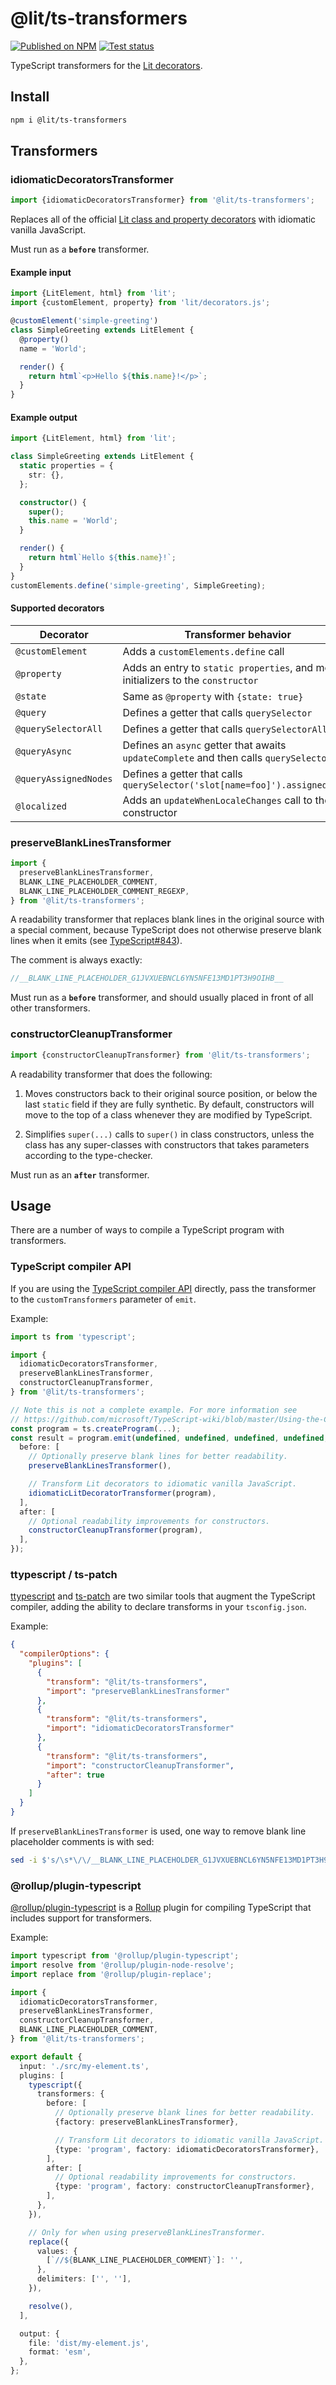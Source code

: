 # @lit/ts-transformers

[npm-img]: https://img.shields.io/npm/v/@lit/ts-transformers
[npm-href]: https://www.npmjs.com/package/@lit/ts-transformers
[test-img]: https://github.com/lit/lit/workflows/Tests/badge.svg?branch=main
[test-href]: https://github.com/lit/lit/actions?query=workflow%3ATests+branch%3Amain+event%3Apush

[![Published on NPM][npm-img]][npm-href]
[![Test status][test-img]][test-href]

TypeScript transformers for the [Lit decorators](https://lit.dev/docs/components/decorators/).

## Install

```sh
npm i @lit/ts-transformers
```

## Transformers

### idiomaticDecoratorsTransformer

```ts
import {idiomaticDecoratorsTransformer} from '@lit/ts-transformers';
```

Replaces all of the official [Lit class and property
decorators](https://lit.dev/docs/components/decorators/) with idiomatic vanilla
JavaScript.

Must run as a **`before`** transformer.

#### Example input

```ts
import {LitElement, html} from 'lit';
import {customElement, property} from 'lit/decorators.js';

@customElement('simple-greeting')
class SimpleGreeting extends LitElement {
  @property()
  name = 'World';

  render() {
    return html`<p>Hello ${this.name}!</p>`;
  }
}
```

#### Example output

```ts
import {LitElement, html} from 'lit';

class SimpleGreeting extends LitElement {
  static properties = {
    str: {},
  };

  constructor() {
    super();
    this.name = 'World';
  }

  render() {
    return html`Hello ${this.name}!`;
  }
}
customElements.define('simple-greeting', SimpleGreeting);
```

#### Supported decorators

| Decorator             | Transformer behavior                                                                  |
| --------------------- | ------------------------------------------------------------------------------------- |
| `@customElement`      | Adds a `customElements.define` call                                                   |
| `@property`           | Adds an entry to `static properties`, and moves initializers to the `constructor`     |
| `@state`              | Same as `@property` with `{state: true}`                                              |
| `@query`              | Defines a getter that calls `querySelector`                                           |
| `@querySelectorAll`   | Defines a getter that calls `querySelectorAll`                                        |
| `@queryAsync`         | Defines an `async` getter that awaits `updateComplete` and then calls `querySelector` |
| `@queryAssignedNodes` | Defines a getter that calls `querySelector('slot[name=foo]').assignedNodes`           |
| `@localized`          | Adds an `updateWhenLocaleChanges` call to the constructor                             |

### preserveBlankLinesTransformer

```ts
import {
  preserveBlankLinesTransformer,
  BLANK_LINE_PLACEHOLDER_COMMENT,
  BLANK_LINE_PLACEHOLDER_COMMENT_REGEXP,
} from '@lit/ts-transformers';
```

A readability transformer that replaces blank lines in the original source with
a special comment, because TypeScript does not otherwise preserve blank lines
when it emits (see
[TypeScript#843](https://github.com/microsoft/TypeScript/issues/843)).

The comment is always exactly:

```ts
//__BLANK_LINE_PLACEHOLDER_G1JVXUEBNCL6YN5NFE13MD1PT3H9OIHB__
```

Must run as a **`before`** transformer, and should usually placed in front of
all other transformers.

### constructorCleanupTransformer

```ts
import {constructorCleanupTransformer} from '@lit/ts-transformers';
```

A readability transformer that does the following:

1. Moves constructors back to their original source position, or below the last
   `static` field if they are fully synthetic. By default, constructors will move
   to the top of a class whenever they are modified by TypeScript.

2. Simplifies `super(...)` calls to `super()` in class constructors, unless the
   class has any super-classes with constructors that takes parameters according
   to the type-checker.

Must run as an **`after`** transformer.

## Usage

There are a number of ways to compile a TypeScript program with transformers.

### TypeScript compiler API

If you are using the [TypeScript compiler
API](https://github.com/microsoft/TypeScript-wiki/blob/master/Using-the-Compiler-API.md)
directly, pass the transformer to the `customTransformers` parameter of `emit`.

Example:

```ts
import ts from 'typescript';

import {
  idiomaticDecoratorsTransformer,
  preserveBlankLinesTransformer,
  constructorCleanupTransformer,
} from '@lit/ts-transformers';

// Note this is not a complete example. For more information see
// https://github.com/microsoft/TypeScript-wiki/blob/master/Using-the-Compiler-API.md
const program = ts.createProgram(...);
const result = program.emit(undefined, undefined, undefined, undefined, {
  before: [
    // Optionally preserve blank lines for better readability.
    preserveBlankLinesTransformer(),

    // Transform Lit decorators to idiomatic vanilla JavaScript.
    idiomaticLitDecoratorTransformer(program),
  ],
  after: [
    // Optional readability improvements for constructors.
    constructorCleanupTransformer(program),
  ],
});
```

### ttypescript / ts-patch

[ttypescript](https://github.com/cevek/ttypescript#readme) and
[ts-patch](https://github.com/nonara/ts-patch#readme) are two similar tools that
augment the TypeScript compiler, adding the ability to declare transforms in
your `tsconfig.json`.

Example:

```json
{
  "compilerOptions": {
    "plugins": [
      {
        "transform": "@lit/ts-transformers",
        "import": "preserveBlankLinesTransformer"
      },
      {
        "transform": "@lit/ts-transformers",
        "import": "idiomaticDecoratorsTransformer"
      },
      {
        "transform": "@lit/ts-transformers",
        "import": "constructorCleanupTransformer",
        "after": true
      }
    ]
  }
}
```

If `preserveBlankLinesTransformer` is used, one way to remove blank line
placeholder comments is with sed:

```bash
sed -i $'s/\s*\/\/__BLANK_LINE_PLACEHOLDER_G1JVXUEBNCL6YN5NFE13MD1PT3H9OIHB__/\\\n/g' lib/*.js lib/**/*.js
```

### @rollup/plugin-typescript

[@rollup/plugin-typescript](https://github.com/rollup/plugins/tree/master/packages/typescript/#readme)
is a [Rollup](https://rollupjs.org/) plugin for compiling TypeScript that includes support for transformers.

Example:

```ts
import typescript from '@rollup/plugin-typescript';
import resolve from '@rollup/plugin-node-resolve';
import replace from '@rollup/plugin-replace';

import {
  idiomaticDecoratorsTransformer,
  preserveBlankLinesTransformer,
  constructorCleanupTransformer,
  BLANK_LINE_PLACEHOLDER_COMMENT,
} from '@lit/ts-transformers';

export default {
  input: './src/my-element.ts',
  plugins: [
    typescript({
      transformers: {
        before: [
          // Optionally preserve blank lines for better readability.
          {factory: preserveBlankLinesTransformer},

          // Transform Lit decorators to idiomatic vanilla JavaScript.
          {type: 'program', factory: idiomaticDecoratorsTransformer},
        ],
        after: [
          // Optional readability improvements for constructors.
          {type: 'program', factory: constructorCleanupTransformer},
        ],
      },
    }),

    // Only for when using preserveBlankLinesTransformer.
    replace({
      values: {
        [`//${BLANK_LINE_PLACEHOLDER_COMMENT}`]: '',
      },
      delimiters: ['', ''],
    }),

    resolve(),
  ],

  output: {
    file: 'dist/my-element.js',
    format: 'esm',
  },
};
```
